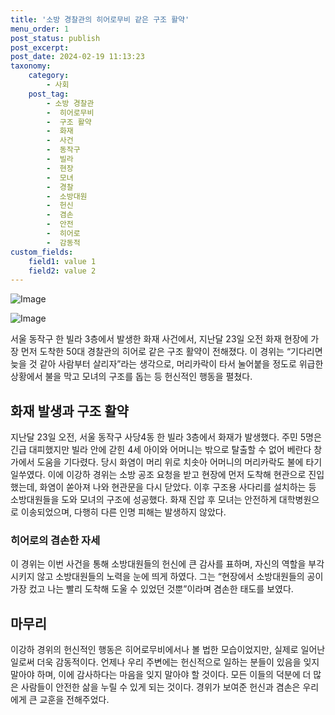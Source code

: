 ```yaml
---
title: '소방 경찰관의 히어로무비 같은 구조 활약'
menu_order: 1
post_status: publish
post_excerpt: 
post_date: 2024-02-19 11:13:23
taxonomy:
    category:
        - 사회
    post_tag:
        - 소방 경찰관
        -  히어로무비
        -  구조 활약
        -  화재
        -  사건
        -  동작구
        -  빌라
        -  현장
        -  모녀
        -  경찰
        -  소방대원
        -  헌신
        -  겸손
        -  안전
        -  히어로
        -  감동적
custom_fields:
    field1: value 1
    field2: value 2
---
```


![Image](https://imgnews.pstatic.net/image/020/2024/02/13/0003547602_001_20240213061201039.jpg?type=w647)

![Image](https://imgnews.pstatic.net/image/020/2024/02/13/0003547602_002_20240213061201067.jpg?type=w647)

서울 동작구 한 빌라 3층에서 발생한 화재 사건에서, 지난달 23일 오전 화재 현장에 가장 먼저 도착한 50대 경찰관의 히어로 같은 구조 활약이 전해졌다. 이 경위는 “기다리면 늦을 것 같아 사람부터 살리자”라는 생각으로, 머리카락이 타서 눌어붙을 정도로 위급한 상황에서 불을 막고 모녀의 구조를 돕는 등 헌신적인 행동을 펼쳤다.
## 화재 발생과 구조 활약
지난달 23일 오전, 서울 동작구 사당4동 한 빌라 3층에서 화재가 발생했다. 주민 5명은 긴급 대피했지만 빌라 안에 갇힌 4세 아이와 어머니는 밖으로 탈출할 수 없어 베란다 창가에서 도움을 기다렸다. 당시 화염이 머리 위로 치솟아 어머니의 머리카락도 불에 타기 일쑤였다. 
이에 이강하 경위는 소방 공조 요청을 받고 현장에 먼저 도착해 현관으로 진입했는데, 화염이 쏟아져 나와 현관문을 다시 닫았다. 이후 구조용 사다리를 설치하는 등 소방대원들을 도와 모녀의 구조에 성공했다. 화재 진압 후 모녀는 안전하게 대학병원으로 이송되었으며, 다행히 다른 인명 피해는 발생하지 않았다.
### 히어로의 겸손한 자세
이 경위는 이번 사건을 통해 소방대원들의 헌신에 큰 감사를 표하며, 자신의 역할을 부각시키지 않고 소방대원들의 노력을 눈에 띄게 하였다. 그는 “현장에서 소방대원들의 공이 가장 컸고 나는 빨리 도착해 도울 수 있었던 것뿐”이라며 겸손한 태도를 보였다.
## 마무리
이강하 경위의 헌신적인 행동은 히어로무비에서나 볼 법한 모습이었지만, 실제로 일어난 일로써 더욱 감동적이다. 언제나 우리 주변에는 헌신적으로 일하는 분들이 있음을 잊지 말아야 하며, 이에 감사하다는 마음을 잊지 말아야 할 것이다. 모든 이들의 덕분에 더 많은 사람들이 안전한 삶을 누릴 수 있게 되는 것이다. 경위가 보여준 헌신과 겸손은 우리에게 큰 교훈을 전해주었다.
